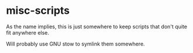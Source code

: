 # misc-scripts

As the name implies, this is just somewhere to keep scripts that don't quite fit anywhere else.

Will probably use GNU stow to symlink them somewhere.
